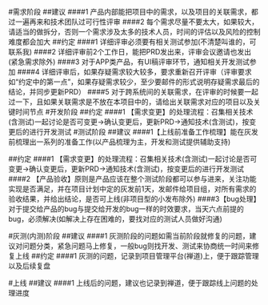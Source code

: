 #需求阶段
##建议
####1  产品内部能把项目中的需求，以及项目的关联需求，都过一遍再来和技术团队过可行性评审
####2 每个需求尽量不要太大，如果较大，请适当的做拆分，否则一个需求涉及太多的技术人员，时间的评估以及风险的控制难度都会加大
##约定
####1 详细评审必须要有相关测试参加(不清楚叫谁的，可联系我)
####2 详细评审前2个工作日，能把PRD发出来，评审会议邀请也发出(紧急需求除外)
####3 对于APP类产品，有UI稿评审环节，通知相关开发测试参加
####4 详细评审后，如果存疑需求较大较多，要求重新召开评审（评审要求如“约定中的第一点”，如果存疑需求较少，至少要邮件的形式说明存疑需求最后的结论，并同步更新PRD）
####5 对于跨系统间的关联需求，在评审的时候要一起过一下，且如果关联需求是不放在本项目中的，请给出关联需求对应的项目以及关键时间节点
#开发阶段
##约定
####1 【需求变更】的处理流程：召集相关技术(含测试)一起讨论是否可变更->确认变更后，更新PRD->通知技术(含测试)，按变更后的进行开发测试
#测试阶段
##建议
####1【上线前准备工作梳理】能在灰发前梳理出一系列的准备工作(以产品梳理为主，开发和测试提供辅助支持)

##约定
####1 【需求变更】的处理流程：召集相关技术(含测试)一起讨论是否可变更->确认变更后，更新PRD->通知技术(含测试)，按变更后的进行开发测试
####2 【产品验收】原则是产品应该在整个测试阶段都可以参与进来，关注功能实现是否满足，并在项目计划中定的灰发前1天，发邮件给项目组，对所有需求的验收结果，并给出结论，是否可上线(非项目型的小发布除外)
####3【bug处理】对于提交给产品的bug与提交给开发的bug一样的时效要求，当天六点前提的bug，必须解决(如解决上存在困难的，要找对应的测试人员做好沟通)

#灰测(内测)阶段
##建议
####1  灰测阶段的问题如需当前阶段就修复的问题，建议对问题分类，紧急问题马上修复，一般bug则找开发、测试来协商统一时间来修复上线
##约定
####1 灰测的问题，记录到项目管理平台(禅道)上，便于跟踪管理以及后续复盘

#上线
##建议
####1 上线后的问题，建议也记录到禅道，便于跟踪线上问题的处理进度

